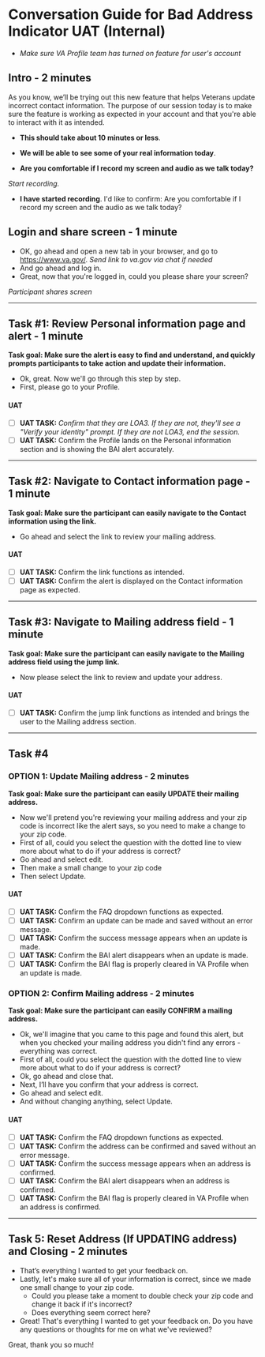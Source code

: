 Conversation Guide for Bad Address Indicator UAT (Internal)
============================================

-   _Make sure VA Profile team has turned on feature for user's account_

Intro - 2 minutes
-----------------

As you know, we’ll be trying out this new feature that helps Veterans update incorrect contact information. The purpose of our session today is to make sure the feature is working as expected in your account and that you're able to interact with it as intended.

-   **This should take about 10 minutes or less**. 

-   **We will be able to see some of your real information today**. 

-   **Are you comfortable if I record my screen and audio as we talk today?** 

_Start recording._

-   **I have started recording**. I'd like to confirm: Are you comfortable if I record my screen and the audio as we talk today?

Login and share screen - 1 minute
----------------------------------------

-   OK, go ahead and open a new tab in your browser, and go to <https://www.va.gov/>. _Send link to va.gov via chat if needed_
-   And go ahead and log in.
- Great, now that you're logged in, could you please share your screen?

_Participant shares screen_

---------------------------------------------------------------

## Task #1: Review Personal information page and alert - 1 minute


**Task goal: Make sure the alert is easy to find and understand, and quickly prompts participants to take action and update their information.**

-   Ok, great. Now we'll go through this step by step.
-   First, please go to your Profile. 

#### UAT
- [ ] **UAT TASK:** _Confirm that they are LOA3. If they are not, they'll see a "Verify your identity" prompt. If they are not LOA3, end the session._
- [ ] **UAT TASK:** Confirm the Profile lands on the Personal information section and is showing the BAI alert accurately.

---------------------------------------------------------------

Task #2: Navigate to Contact information page - 1 minute
---------------------------------------------------------

**Task goal: Make sure the participant can easily navigate to the Contact information using the link.**
-   Go ahead and select the link to review your mailing address.

#### UAT
- [ ] **UAT TASK:** Confirm the link functions as intended.
- [ ] **UAT TASK:** Confirm the alert is displayed on the Contact information page as expected.

---------------------------------------------------------------

Task #3: Navigate to Mailing address field - 1 minute
---------------------------------------------------------

**Task goal: Make sure the participant can easily navigate to the Mailing address field using the jump link.**

- Now please select the link to review and update your address.

#### UAT
- [ ] **UAT TASK:** Confirm the jump link functions as intended and brings the user to the Mailing address section.

---------------------------------------------------------------

Task #4
---------------------------------------------------------

### OPTION 1: Update Mailing address - 2 minutes

**Task goal: Make sure the participant can easily UPDATE their mailing address.**

- Now we'll pretend you're reviewing your mailing address and your zip code is incorrect like the alert says, so you need to make a change to your zip code.
- First of all, could you select the question with the dotted line to view more about what to do if your address is correct?
- Go ahead and select edit.
- Then make a small change to your zip code
- Then select Update.

#### UAT
- [ ] **UAT TASK:** Confirm the FAQ dropdown functions as expected.
- [ ] **UAT TASK:** Confirm an update can be made and saved without an error message.
- [ ] **UAT TASK:** Confirm the success message appears when an update is made.
- [ ] **UAT TASK:** Confirm the BAI alert disappears when an update is made.
- [ ] **UAT TASK:** Confirm the BAI flag is properly cleared in VA Profile when an update is made.

### OPTION 2: Confirm Mailing address - 2 minutes

**Task goal: Make sure the participant can easily CONFIRM a mailing address.**

- Ok, we'll imagine that you came to this page and found this alert, but when you checked your mailing address you didn't find any errors - everything was correct. 
- First of all, could you select the question with the dotted line to view more about what to do if your address is correct?
- Ok, go ahead and close that.
- Next, I’ll have you confirm that your address is correct.
- Go ahead and select edit.
- And without changing anything, select Update.

#### UAT
- [ ] **UAT TASK:** Confirm the FAQ dropdown functions as expected.
- [ ] **UAT TASK:** Confirm the address can be confirmed and saved without an error message.
- [ ] **UAT TASK:** Confirm the success message appears when an address is confirmed.
- [ ] **UAT TASK:** Confirm the BAI alert disappears when an address is confirmed.
- [ ] **UAT TASK:** Confirm the BAI flag is properly cleared in VA Profile when an address is confirmed.

---------------------------------------------------------------

## Task 5: Reset Address (If UPDATING address) and Closing - 2 minutes
-   That’s everything I wanted to get your feedback on.
-   Lastly, let's make sure all of your information is correct, since we made one small change to your zip code. 
	-   Could you please take a moment to double check your zip code and change it back if it's incorrect?
  	-   Does everything seem correct here?
-   Great! That's everything I wanted to get your feedback on. Do you have any questions or thoughts for me on what we've reviewed?

Great, thank you so much!
